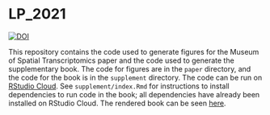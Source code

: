 # LP_2021

[![DOI](https://zenodo.org/badge/DOI/10.5281/zenodo.4742958.svg)](https://doi.org/10.5281/zenodo.4742958)

This repository contains the code used to generate figures for the Museum of Spatial Transcriptomics paper and the code used to generate the supplementary book. The code for figures are in the `paper` directory, and the code for the book is in the `supplement` directory. The code can be run on [RStudio Cloud](https://rstudio.cloud/project/2492054). See `supplement/index.Rmd` for instructions to install dependencies to run code in the book; all dependencies have already been installed on RStudio Cloud. The rendered book can be seen [here](https://pachterlab.github.io/LP_2021).
